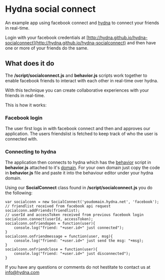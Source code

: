 # Hydna social connect

An example app using facebook connect and [hydna](http://hydna.com/) to connect your friends in real-time.

Login with your facebook credentials at [http://hydna.github.io/hydna-socialconnect](http://hydna.github.io/hydna-socialconnect) and then have one or more of your friends do the same.

## What does it do

The **/script/socialconnect.js** and **behavior.js** scripts work together to enable facebook friends to interact with each other in real-time over hydna.

With this technique you can create collaborative experiences with your friends in real-time.

This is how it works:

### Facebook login

The user first logs in with facebook connect and then and approves our application. The users friendslist is fetched to keep track of who the user is connected with.

### Connecting to hydna

The application then connects to hydna which has the [behavior](https://www.hydna.com/documentation/#behaviors) script in **behavior.js** attached to it's [domain](https://www.hydna.com/documentation/#using-hydna). For your own domain just copy the code in **behavior.js** file and paste it into the behaviour editor under your hydna domain.

Using our **SocialConnect** class found in **/script/socialconnect.js** you do the following:

    var socialconn = new SocialConnect('youdomain.hydna.net', 'facebook');
    // friendlist received from facebook api request
    socialconn.addFriends(friendlist);
    // userId and accessToken received from previous facebook login
    socialconn.connect(userId, accessToken);
    socialconn.onfriendopen = function(user){
        console.log("friend: "+user.id+" just connected");
    }
    socialconn.onfriendmessage = function(user, msg){
        console.log("friend: "+user.id+" just send the msg: "+msg);
    }
    socialconn.onfriendclose = function(user){
        console.log("friend: "+user.id+" just disconnected");
    }

If you have any questions or comments do not hestitate to contact us at info@hydna.com
